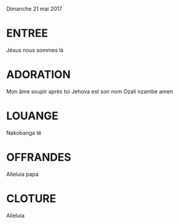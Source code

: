 Dimanche 21 mai 2017

# ENTREE
Jésus nous sommes là

# ADORATION
Mon âme soupir après toi
Jehova est son nom
Ozali nzambe amen

# LOUANGE
Nakobanga té

# OFFRANDES
Alleluia papa

# CLOTURE
Alleluia
